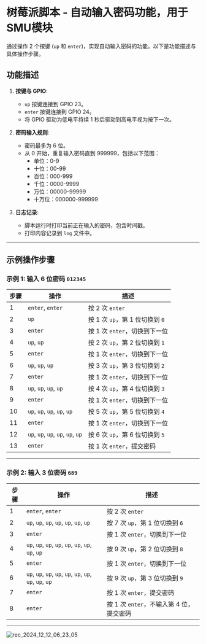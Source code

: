 # 树莓派脚本 - 自动输入密码功能，用于SMU模块

通过操作 2 个按键 (`up` 和 `enter`)，实现自动输入密码的功能。以下是功能描述与具体操作步骤。

## 功能描述
1. **按键与 GPIO**:
   - `up` 按键连接到 GPIO 23。
   - `enter` 按键连接到 GPIO 24。
   - 将 GPIO 驱动为低电平持续 1 秒后驱动到高电平视为按下一次。

2. **密码输入规则**:
   - 密码最多为 6 位。
   - 从 0 开始，重复输入密码直到 999999，包括以下范围：
     - 单位：0-9
     - 十位：00-99
     - 百位：000-999
     - 千位：0000-9999
     - 万位：00000-99999
     - 十万位：000000-999999

3. **日志记录**:
   - 脚本运行时打印当前正在输入的密码，包含时间戳。
   - 打印内容记录到 `log` 文件中。

---

## 示例操作步骤

### 示例 1: 输入 6 位密码 `012345`

| 步骤 | 操作                  | 描述                                    |
|------|-----------------------|-----------------------------------------|
| 1    | `enter`, `enter`      | 按 2 次 `enter`                         |
| 2    | `up`                  | 按 1 次 `up`，第 1 位切换到 `0`         |
| 3    | `enter`               | 按 1 次 `enter`，切换到下一位           |
| 4    | `up`, `up`            | 按 2 次 `up`，第 2 位切换到 `1`         |
| 5    | `enter`               | 按 1 次 `enter`，切换到下一位           |
| 6    | `up`, `up`, `up`      | 按 3 次 `up`，第 3 位切换到 `2`         |
| 7    | `enter`               | 按 1 次 `enter`，切换到下一位           |
| 8    | `up`, `up`, `up`, `up`| 按 4 次 `up`，第 4 位切换到 `3`         |
| 9    | `enter`               | 按 1 次 `enter`，切换到下一位           |
| 10   | `up`, `up`, `up`, `up`, `up` | 按 5 次 `up`，第 5 位切换到 `4`  |
| 11   | `enter`               | 按 1 次 `enter`，切换到下一位           |
| 12   | `up`, `up`, `up`, `up`, `up`, `up` | 按 6 次 `up`，第 6 位切换到 `5` |
| 13   | `enter`               | 按 1 次 `enter`，提交密码               |

---

### 示例 2: 输入 3 位密码 `689`

| 步骤 | 操作                                | 描述                                    |
|------|-------------------------------------|-----------------------------------------|
| 1    | `enter`, `enter`                    | 按 2 次 `enter`                         |
| 2    | `up`, `up`, `up`, `up`, `up`, `up`, `up` | 按 7 次 `up`，第 1 位切换到 `6`    |
| 3    | `enter`                             | 按 1 次 `enter`，切换到下一位           |
| 4    | `up`, `up`, `up`, `up`, `up`, `up`, `up`, `up`, `up` | 按 9 次 `up`，第 2 位切换到 `8` |
| 5    | `enter`                             | 按 1 次 `enter`，切换到下一位           |
| 6    | `up`, `up`, `up`, `up`, `up`, `up`, `up`, `up`, `up`, `up` | 按 9 次 `up`，第 3 位切换到 `9` |
| 7    | `enter`                             | 按 1 次 `enter`，提交密码               |
| 8    | `enter`                             | 按 1 次 `enter`，不输入第 4 位，提交密码|

---

![rec_2024_12_12_06_23_05](https://github.com/user-attachments/assets/c5a61d5a-bc38-4658-b3ad-c4641c9aacc1)

